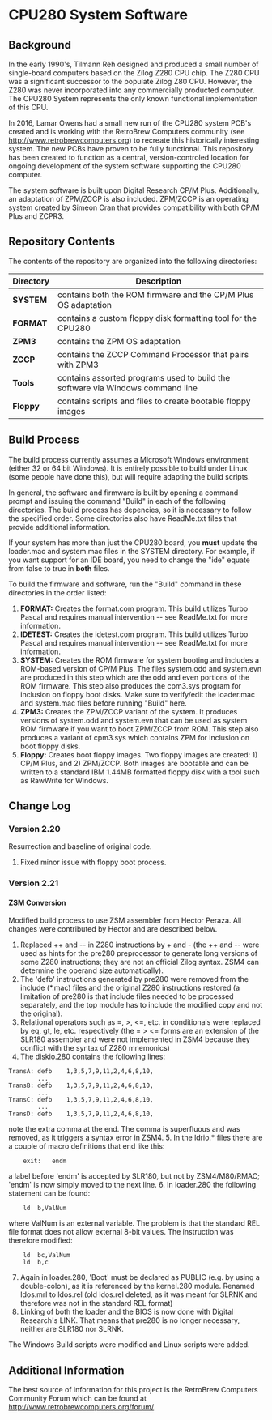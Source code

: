 # CPU280 System Software

## Background

In the early 1990's, Tilmann Reh designed and produced a small number of single-board computers based on the Zilog Z280 CPU chip.
The Z280 CPU was a significant successor to the populate Zilog Z80 CPU.  However, the Z280 was never incorporated into any
commercially producted computer.  The CPU280 System represents the only known functional implementation of this CPU.

In 2016, Lamar Owens had a small new run of the CPU280 system PCB's created and is working with the RetroBrew Computers community
(see http://www.retrobrewcomputers.org) to recreate this historically interesting system.  The new PCBs have proven to be fully
functional.  This repository has been created to function as a central, version-controled location for ongoing development of
the system software supporting the CPU280 computer.

The system software is built upon Digital Research CP/M Plus.  Additionally, an adaptation of ZPM/ZCCP is also included.
ZPM/ZCCP is an operating system created by Simeon Cran that provides compatibility with both CP/M Plus and ZCPR3.

## Repository Contents

The contents of the repository are organized into the following directories:

| Directory | Description |
| --- | --- |
| **SYSTEM** | contains both the ROM firmware and the CP/M Plus OS adaptation |
| **FORMAT** | contains a custom floppy disk formatting tool for the CPU280 |
| **ZPM3** | contains the ZPM OS adaptation |
| **ZCCP** | contains the ZCCP Command Processor that pairs with ZPM3 |
| **Tools** | contains assorted programs used to build the software via Windows command line |
| **Floppy** | contains scripts and files to create bootable floppy images |

## Build Process

The build process currently assumes a Microsoft Windows environment (either 32 or 64 bit Windows).  It is entirely
possible to build under Linux (some people have done this), but will require adapting the build scripts.

In general, the software and firmware is built by opening a command prompt and issuing the command "Build"
in each of the following directories.  The build process has depencies, so it is necessary to follow the
specified order.  Some directories also have ReadMe.txt files that provide additional information.

If your system has more than just the CPU280 board, you **must** update the loader.mac and system.mac files
in the SYSTEM directory.  For example, if you want support for an IDE board, you need to change the "ide"
equate from false to true in **both** files.

To build the firmware and software, run the "Build" command in these directories in the order listed:

1. **FORMAT:** Creates the format.com program.  This build utilizes Turbo Pascal and requires manual
intervention -- see ReadMe.txt for more information.
2. **IDETEST:** Creates the idetest.com program.  This build utilizes Turbo Pascal and requires manual
intervention -- see ReadMe.txt for more information.
3. **SYSTEM:** Creates the ROM firmware for system booting and includes a ROM-based version of CP/M Plus.
The files system.odd and system.evn are produced in this step which are the odd and even portions
of the ROM firmware.  This step also produces the cpm3.sys program for inclusion on floppy boot disks.
Make sure to verify/edit the loader.mac and system.mac files before running "Build" here.
4. **ZPM3:** Creates the ZPM/ZCCP variant of the system.  It produces versions of system.odd and system.evn
that can be used as system ROM firmware if you want to boot ZPM/ZCCP from ROM.  This step also produces
a variant of cpm3.sys which contains ZPM for inclusion on boot floppy disks.
5. **Floppy:** Creates boot floppy images.  Two floppy images are created: 1) CP/M Plus, and 2) ZPM/ZCCP.
Both images are bootable and can be written to a standard IBM 1.44MB formatted floppy disk with a tool
such as RawWrite for Windows.

## Change Log

### Version 2.20

Resurrection and baseline of original code.

1. Fixed minor issue with floppy boot process.

### Version 2.21

#### ZSM Conversion

Modified build process to use ZSM assembler from Hector Peraza.  All changes were contributed by Hector and are described below.

1. Replaced ++ and -- in Z280 instructions by + and - (the ++ and -- were used as hints for the pre280 preprocessor to generate long versions of some Z280 instructions; they are not an official Zilog syntax. ZSM4 can determine the operand size automatically).
2. The 'defb' instructions generated by pre280 were removed from the include (*.mac) files and the original Z280 instructions restored (a limitation of pre280 is that include files needed to be processed separately, and the top module has to include the modified copy and not the original).
3. Relational operators such as =, >, <=, etc. in conditionals were replaced by eq, gt, le, etc. respectively (the = > <= forms are an extension of the SLR180 assembler and were not implemented in ZSM4 because they conflict with the syntax of Z280 mnemonics)
4. The diskio.280 contains the following lines:
```
TransA:	defb	1,3,5,7,9,11,2,4,6,8,10,
        ...
TransB:	defb	1,3,5,7,9,11,2,4,6,8,10,
        ...
TransC:	defb	1,3,5,7,9,11,2,4,6,8,10,
        ...
TransD:	defb	1,3,5,7,9,11,2,4,6,8,10,
```
note the extra comma at the end. The comma is superfluous and was removed, as it triggers a syntax error in ZSM4.
5. In the ldrio.* files there are a couple of macro definitions that end like this:
```
	exit:	endm
```
a label before 'endm' is accepted by SLR180, but not by ZSM4/M80/RMAC; 'endm' is now simply moved to the next line.
6. In loader.280 the following statement can be found:
```
	ld	b,ValNum
```
where ValNum is an external variable. The problem is that the standard REL file format does not allow external 8-bit values. The instruction was therefore modified:
```
	ld	bc,ValNum
	ld	b,c
```
7. Again in loader.280, 'Boot' must be declared as PUBLIC (e.g. by using a double-colon), as it is referenced by the kernel.280 module.
Renamed ldos.mrl to ldos.rel (old ldos.rel deleted, as it was meant for SLRNK and therefore was not in the standard REL format)
8. Linking of both the loader and the BIOS is now done with Digital Research's LINK. That means that pre280 is no longer necessary, neither are SLR180 nor SLRNK.

The Windows Build scripts were modified and Linux scripts were added.

## Additional Information

The best source of information for this project is the RetroBrew Computers Community Forum which can be found
at http://www.retrobrewcomputers.org/forum/
